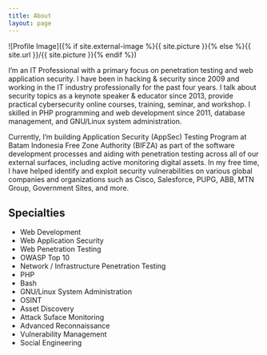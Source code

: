 ```yaml
---
title: About
layout: page
---
```

![Profile Image]({% if site.external-image %}{{ site.picture }}{% else %}{{ site.url }}/{{ site.picture }}{% endif %})

<p>I’m an IT Professional with a primary focus on penetration testing and web application security. I have been in hacking & security since 2009 and working in the IT industry professionally for the past four years. I talk about security topics as a keynote speaker & educator since 2013, provide practical cybersecurity online courses, training, seminar, and workshop. I skilled in PHP programming and web development since 2011, database management, and GNU/Linux system administration.</p>

<p>Currently, I’m building Application Security (AppSec) Testing Program at Batam Indonesia Free Zone Authority (BIFZA) as part of the software development processes and aiding with penetration testing across all of our external surfaces, including active monitoring digital assets. In my free time, I have helped identify and exploit security vulnerabilities on various global companies and organizations such as Cisco, Salesforce, PUPG, ABB, MTN Group, Government Sites, and more.</p>

<h2>Specialties</h2>

<ul class="skill-list">
	<li>Web Development</li>
	<li>Web Application Security</li>
	<li>Web Penetration Testing</li>
	<li>OWASP Top 10</li>
	<li>Network / Infrastructure Penetration Testing</li>
	<li>PHP</li>
	<li>Bash</li>
	<li>GNU/Linux System Administration</li>
	<li>OSINT</li>
	<li>Asset Discovery</li>
	<li>Attack Suface Monitoring</li>
	<li>Advanced Reconnaissance</li>
	<li>Vulnerability Management</li>
	<li>Social Engineering</li>	
</ul>
